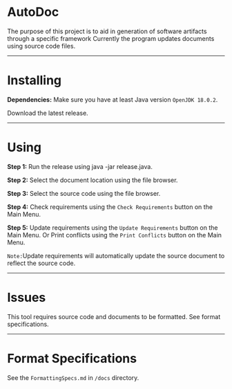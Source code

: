# AutoDoc
The purpose of this project is to aid in generation of software artifacts through a specific framework
Currently the program updates documents using source code files.
****
# Installing
<b>Dependencies:</b>
Make sure you have at least Java version ```OpenJDK 18.0.2```.

Download the latest release.
****
# Using
<b>Step 1:</b>
Run the release using java -jar release.java.

<b>Step 2:</b>
Select the document location using the file browser.

<b>Step 3:</b>
Select the source code using the file browser.

<b>Step 4:</b>
Check requirements using the ```Check Requirements``` button on the Main Menu.

<b>Step 5:</b>
Update requirements using the ```Update Requirements``` button on the Main Menu. Or
Print conflicts using the ```Print Conflicts``` button on the Main Menu.

```Note:```Update requirements will automatically update the source document to reflect
the source code.
****

# Issues
This tool requires source code and documents to be formatted. See format specifications.
****

# Format Specifications
See the ```FormattingSpecs.md``` in ```/docs``` directory.